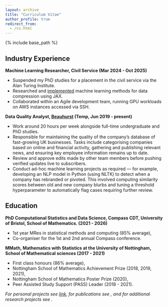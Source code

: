 ```yaml
---
layout: archive
title: "Curriculum Vitae"
author_profile: true
redirect_from:
  - /cv.html
---
```



{% include base_path %}

## Industry Experience

**Machine Learning Researcher, Civil Service (Mar 2024 - Oct 2025)**
- Suspended my PhD studies for a placement in the civil service via the Alan Turing Institute.
- Researched and [implemented](https://github.com/gchq/coreax) machine learning methods for data compression using JAX.
- Collaborated within an Agile development team, running GPU workloads on AWS instances accessed via SSH.

**Data Quality Analyst, [Beauhurst](https://www.beauhurst.com/) (Temp, Jun 2019 - present)**
- Work around 20 hours per week alongside full-time undergraduate and PhD studies.
- Responsible for maintaining the quality of the company’s database of fast-growing UK businesses. Tasks include categorising companies based on online and financial activity, gathering and publishing relevant news, and ensuring key employee information remains up to date. 
- Review and approve edits made by other team members before pushing verified updates live to subscribers.
- Conduct ad-hoc machine learning projects as required — for example, developing an NLP model in Python (using NLTK) to detect when a company has rebranded or pivoted. This involved computing similarity scores between old and new company blurbs and tuning a threshold hyperparameter to automatically flag cases requiring further review.

## Education

**PhD Computational Statistics and Data Science, Compass CDT, University of Bristol, School of Mathematics. (2021 - 2026)**

- 1st year MRes in statistical methods and computing (85% average), 
- Co-organiser for the 1st and 2nd annual Compass conference.

**MMath, Mathematics with Statistics at the University of Nottingham, School of Mathematical sciences (2017 - 2021)**

- First class honours (86% average),
- Nottingham School of Mathematics Achievement Prize (2018, 2019, 2021),
- Nottingham School of Mathematics Poster Prize (2020),
- Peer Assisted Study Support (PASS) Leader (2018 - 2021).

*For personal projects see [link](/publications/), for publications see , and for additional research projects see .*
